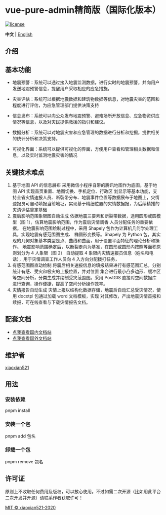 <h1>vue-pure-admin精简版（国际化版本）</h1>

[![license](https://img.shields.io/github/license/xiaoxian521/vue-pure-admin.svg)](LICENSE)

**中文** | [English](./README.en-US.md)

## 介绍

## 基本功能

- 地震预警：系统可以通过接入地震监测数据，进行实时的地震预警，并向用户发送地震预警信息，提醒用户采取相应的应急措施。
- 灾害评估：系统可以根据地震数据和建筑物数据等信息，对地震灾害的范围和程度进行评估，为应急管理部门提供决策支持

- 信息发布：系统可以向公众发布地震预警、避难场所开放信息、应急物资供应情况等信息，以及对灾民提供救援的指引和建议。
- 数据分析：系统可以对地震灾害和应急管理的数据进行分析和挖掘，提供相关的统计分析和决策支持。
- 可视化界面：系统可以提供可视化的界面，方便用户查看和管理相关数据和信息，以及实时监测地震灾害的情况

## 关键技术难点

1. 基于地图 API 的信息展布
   采用微信小程序自带的腾讯地图作为底图，基于地图 API 实现首页重置、地图切换、手机定位、行政区
   划显示等基本功能，支持全省灾情速报人员、断裂带分布、地震事件位置等数据展布于地图上，灾情速报员可自动填报当前地址，实现基于精细位置的灾情数据报，为后续精推的灾清评估奠定基础
2. 震后影响范围象限图自动生成
   依据地震三要素和断裂带数据，选用圆形或圆模型（图 1），估算地震影响范围，作为震后灾情调香
   人员分配任务的重要依据。
   在地震影响范围绘制过程中，采用 Shapely 包作为计算机几何学处理工具，实现地震有感范围图生成、
   椭圆形变换等。Shapely 为 Python 包，其实现的几何对象基本类型是点、曲线和曲面，用于设置平面特征的理论分析和操作。
   地震影响范围确定后，以断裂走向为基准，在圆形或圆形内按照等面积原则划分为 4 人象限（图 2）
   自动提取 4 象限内灾情速报员信息（姓名和电话），用于灾情调查工作人员向 4 入方向分配拨打任务，
3. 有感范围图直动绘制
   将震后相关速报信息的填报结果进行有感范围汇总，分别统计有感、受灾和极灾的上报位置，并对位置
   集合进行最小凸多边形、缓冲区等空间分析，分类生成并绘制受灾范围图。采用 PostGIS 直接对空间数据库进行查询，操作便捷，提高了空间分析操作效率。
4. 灾情报告自动生成
   灾情上报以结构化数据存储，地震后自动汇总受灾情况，使用 docxtpl 包通过加载 word 文档模板，实现
   对其修改，产出地震灾情首报和续报，可在线查看与下载灾情报告文档。

## 配套文档

- [点我查看国内文档站](https://yiming_chang.gitee.io/pure-admin-doc)
- [点我查看国外文档站](https://xiaoxian521.github.io/pure-admin-doc)

## 维护者

[xiaoxian521](https://github.com/xiaoxian521)

## 用法

### 安装依赖

pnpm install

### 安装一个包

pnpm add 包名

### 卸载一个包

pnpm remove 包名

## 许可证

原则上不收取任何费用及版权，可以放心使用，不过如需二次开源（比如用此平台二次开发并开源）请联系作者获取许可！

[MIT © xiaoxian521-2020](./LICENSE)
